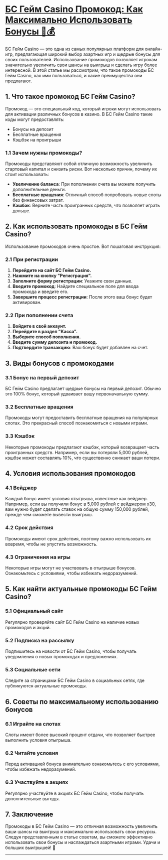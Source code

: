 # [БС Гейм Casino Промокод: Как Максимально Использовать Бонусы 🎉💰](https://partnerbcgame.com/d9b112f90)

БС Гейм Casino — это одна из самых популярных платформ для онлайн-игр, предлагающая широкий выбор азартных игр и щедрые бонусы для своих пользователей. Использование промокодов позволяет игрокам значительно увеличить свои шансы на выигрыш и сделать игру более интересной. В этой статье мы рассмотрим, что такое промокоды БС Гейм Casino, как ими пользоваться, и какие преимущества они предлагают.

## 1. Что такое промокод БС Гейм Casino?

Промокод — это специальный код, который игроки могут использовать для активации различных бонусов в казино. В БС Гейм Casino такие коды могут предоставлять:

* Бонусы на депозит
* Бесплатные вращения
* Кэшбэк на проигрыши

### 1.1 Зачем нужны промокоды?

Промокоды представляют собой отличную возможность увеличить стартовый капитал и снизить риски. Вот несколько причин, почему их стоит использовать:

* **Увеличение баланса**: При пополнении счета вы можете получить дополнительные деньги.
* **Бесплатные вращения**: Отличный способ попробовать новые слоты без финансовых затрат.
* **Кэшбэк**: Верните часть проигранных средств, что позволяет играть дольше.

## 2. Как использовать промокоды в БС Гейм Casino?

Использование промокодов очень простое. Вот пошаговая инструкция:

### 2.1 При регистрации

1. **Перейдите на сайт БС Гейм Casino.**
2. **Нажмите на кнопку "Регистрация".**
3. **Заполните форму регистрации**: Укажите свои данные.
4. **Введите промокод**: Найдите специальное поле для ввода промокода и введите его.
5. **Завершите процесс регистрации**: После этого ваш бонус будет активирован.

### 2.2 При пополнении счета

1. **Войдите в свой аккаунт.**
2. **Перейдите в раздел "Касса".**
3. **Выберите способ пополнения.**
4. **Введите сумму депозита и промокод.**
5. **Подтвердите транзакцию**: Ваш бонус будет добавлен на счет.

## 3. Виды бонусов с промокодами

### 3.1 Бонус на первый депозит

БС Гейм Casino предлагает щедрые бонусы на первый депозит. Обычно это 100% бонус, который удваивает вашу первоначальную сумму.

### 3.2 Бесплатные вращения

Промокоды могут предоставить бесплатные вращения на популярных слотах. Это прекрасный способ познакомиться с новыми играми.

### 3.3 Кэшбэк

Некоторые промокоды предлагают кэшбэк, который возвращает часть проигранных средств. Например, если вы потеряли 5,000 рублей, кэшбэк может составлять 10%, что существенно снижает ваши потери.

## 4. Условия использования промокодов

### 4.1 Вейджер

Каждый бонус имеет условия отыгрыша, известные как вейджер. Например, если вы получили бонус в 5,000 рублей с вейджером x30, вам нужно будет сделать ставок на общую сумму 150,000 рублей, прежде чем сможете вывести выигрыш.

### 4.2 Срок действия

Промокоды имеют срок действия, поэтому важно использовать их вовремя, чтобы не упустить возможность.

### 4.3 Ограничения на игры

Некоторые игры могут не участвовать в отыгрыше бонусов. Ознакомьтесь с условиями, чтобы избежать недоразумений.

## 5. Как найти актуальные промокоды БС Гейм Casino?

### 5.1 Официальный сайт

Регулярно проверяйте сайт БС Гейм Casino на наличие новых промокодов и акций.

### 5.2 Подписка на рассылку

Подпишитесь на новости от БС Гейм Casino, чтобы получать уведомления о новых промокодах и предложениях.

### 5.3 Социальные сети

Следите за страницами БС Гейм Casino в социальных сетях, где публикуются актуальные промокоды.

## 6. Советы по максимальному использованию бонусов

### 6.1 Играйте на слотах

Слоты имеют более высокий процент отдачи, что позволяет быстрее выполнить условия отыгрыша.

### 6.2 Читайте условия

Перед активацией бонуса внимательно ознакомьтесь с его условиями, чтобы избежать недоразумений.

### 6.3 Участвуйте в акциях

Регулярно участвуйте в акциях БС Гейм Casino, чтобы получать дополнительные выгоды.

## 7. Заключение

Промокоды в БС Гейм Casino — это отличная возможность увеличить ваши шансы на выигрыш и максимально использовать свои ресурсы. Следуя представленным в статье советам, вы сможете эффективно использовать свои бонусы и наслаждаться азартными играми. Удачи и больших выигрышей! 🎊

***

###
